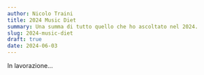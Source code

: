 ```yaml
---
author: Nicolo Traini
title: 2024 Music Diet
summary: Una summa di tutto quello che ho ascoltato nel 2024.
slug: 2024-music-diet
draft: true
date: 2024-06-03
---
```


In lavorazione...
